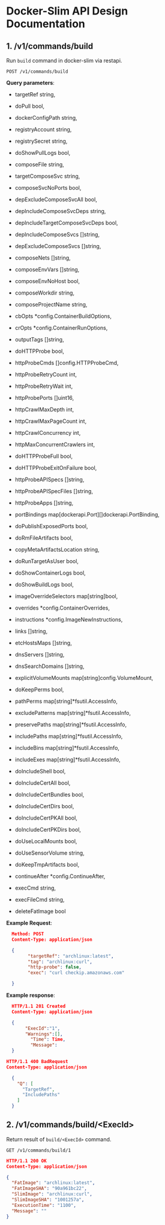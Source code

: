 # Docker-Slim API Design Documentation



## 1. /v1/commands/build

Run `build` command in docker-slim via restapi.

`POST /v1/commands/build`

**Query parameters**:

- targetRef string,

- doPull bool,

- dockerConfigPath string,

- registryAccount string,

- registrySecret string,

- doShowPullLogs bool,

- composeFile string,

- targetComposeSvc string,

- composeSvcNoPorts bool,

- depExcludeComposeSvcAll bool,

- depIncludeComposeSvcDeps string,

- depIncludeTargetComposeSvcDeps bool,

- depIncludeComposeSvcs []string,

- depExcludeComposeSvcs []string,

- composeNets []string,

- composeEnvVars []string,

- composeEnvNoHost bool,

- composeWorkdir string,

- composeProjectName string,

- cbOpts *config.ContainerBuildOptions,

- crOpts *config.ContainerRunOptions,

- outputTags []string,

- doHTTPProbe bool,

- httpProbeCmds []config.HTTPProbeCmd,

- httpProbeRetryCount int,

- httpProbeRetryWait int,

- httpProbePorts []uint16,

- httpCrawlMaxDepth int,

- httpCrawlMaxPageCount int,

- httpCrawlConcurrency int,

- httpMaxConcurrentCrawlers int,

- doHTTPProbeFull bool,

- doHTTPProbeExitOnFailure bool,

- httpProbeAPISpecs []string,

- httpProbeAPISpecFiles []string,

- httpProbeApps []string,

- portBindings map[dockerapi.Port][]dockerapi.PortBinding,

- doPublishExposedPorts bool,

- doRmFileArtifacts bool,

- copyMetaArtifactsLocation string,

- doRunTargetAsUser bool,

- doShowContainerLogs bool,

- doShowBuildLogs bool,

- imageOverrideSelectors map[string]bool,

- overrides *config.ContainerOverrides,

- instructions *config.ImageNewInstructions,

- links []string,

- etcHostsMaps []string,

- dnsServers []string,

- dnsSearchDomains []string,

- explicitVolumeMounts map[string]config.VolumeMount,

- doKeepPerms bool,

- pathPerms map[string]*fsutil.AccessInfo,

- excludePatterns map[string]*fsutil.AccessInfo,

- preservePaths map[string]*fsutil.AccessInfo,

- includePaths map[string]*fsutil.AccessInfo,

- includeBins map[string]*fsutil.AccessInfo,

- includeExes map[string]*fsutil.AccessInfo,

- doIncludeShell bool,

- doIncludeCertAll bool,

- doIncludeCertBundles bool,

- doIncludeCertDirs bool,

- doIncludeCertPKAll bool,

- doIncludeCertPKDirs bool,

- doUseLocalMounts bool,

- doUseSensorVolume string,

- doKeepTmpArtifacts bool,

- continueAfter *config.ContinueAfter,

- execCmd string,

- execFileCmd string,

- deleteFatImage bool


**Example Request**:
```json
  Method: POST
  Content-Type: application/json

  {
        "targetRef": "archlinux:latest",
        "tag": "archlinux:curl",
        "http-probe": false,
        "exec": "curl checkip.amazonaws.com"

  }
```

**Example response**:

```json
  HTTP/1.1 201 Created
  Content-Type: application/json

  {
       "ExecId":"1",
       "Warnings":[],
    	 "Time": Time,
    	 "Message": 
  }

HTTP/1.1 400 BadRequest
Content-Type: application/json

  {
    "Q": [
      "TargetRef",
      "IncludePaths"
    ]
  }
```



## 2. /v1/commands/build/\<ExecId\>

Return result of `build/<ExecId>` command.

`GET /v1/commands/build/1`

```json
HTTP/1.1 200 OK
Content-Type: application/json

{
  "FatImage": "archlinux:latest",
  "FatImageSHA": "90a961bc22",
  "SlimImage": "archlinux:curl",
  "SlimImageSHA": "1001257a",
  "ExecutionTime": "1100",
  "Message": ""
}
```

